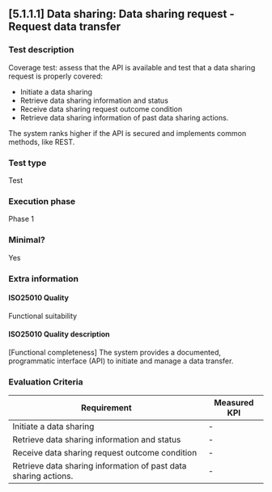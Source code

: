 
## [5.1.1.1] Data sharing: Data sharing request - Request data transfer
 
### Test description
Coverage test: assess that the API is available and test that a data sharing request is properly covered: 
- Initiate a data sharing 
- Retrieve data sharing information and status 
- Receive data sharing request outcome condition 
- Retrieve data sharing information of past data sharing actions. 

The system ranks higher if the API is secured and implements common methods, like REST.
 
### Test type
Test
 
### Execution phase
Phase 1
 
### Minimal?
Yes
 
### Extra information
#### ISO25010 Quality
Functional suitability
#### ISO25010 Quality description
[Functional completeness] The system provides a documented, programmatic interface (API) to initiate and manage a data transfer. 

### Evaluation Criteria
| Requirement | Measured KPI |
| -|-|
| Initiate a data sharing | - |
| Retrieve data sharing information and status | -|
| Receive data sharing request outcome condition | - |
| Retrieve data sharing information of past data sharing actions. | -|
